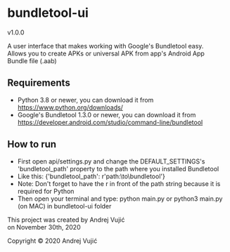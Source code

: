 # bundletool-ui
v1.0.0

A user interface that makes working with Google's Bundletool easy. <br>
Allows you to create APKs or universal APK from app's Android App <br>
Bundle file (.aab) <br>

## Requirements
- Python 3.8 or newer, you can download it from https://www.python.org/downloads/
- Google's Bundletool 1.3.0 or newer, you can download it from https://developer.android.com/studio/command-line/bundletool

## How to run
- First open api/settings.py and change the DEFAULT_SETTINGS's 'bundletool_path' property to the path where
  you installed Bundletool
- Like this: {'bundletool_path': r'path:\to\bundletool'}
- Note: Don't forget to have the r in front of the path string because it is required for Python
- Then open your terminal and type: python main.py or python3 main.py (on MAC) in bundletool-ui folder

This project was created by Andrej Vujić <br>
on November 30th, 2020

Copyright © 2020 Andrej Vujić